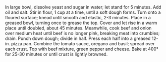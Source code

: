 In large bowl, dissolve yeast and sugar in water; let stand for 5 minutes. Add oil and salt. Stir in flour, 1 cup at a time, until a soft dough forms.
Turn onto a floured surface; knead until smooth and elastic, 2-3 minutes. Place in a greased bowl, turning once to grease the top. Cover and let rise in a warm place until doubled, about 45 minutes. 
Meanwhile, cook beef and onion over medium heat until beef is no longer pink, breaking meat into crumbles; drain.
Punch down dough; divide in half. Press each half into a greased 12-in. pizza pan. Combine the tomato sauce, oregano and basil; spread over each crust. Top with beef mixture, green pepper and cheese.
Bake at 400° for 25-30 minutes or until crust is lightly browned.